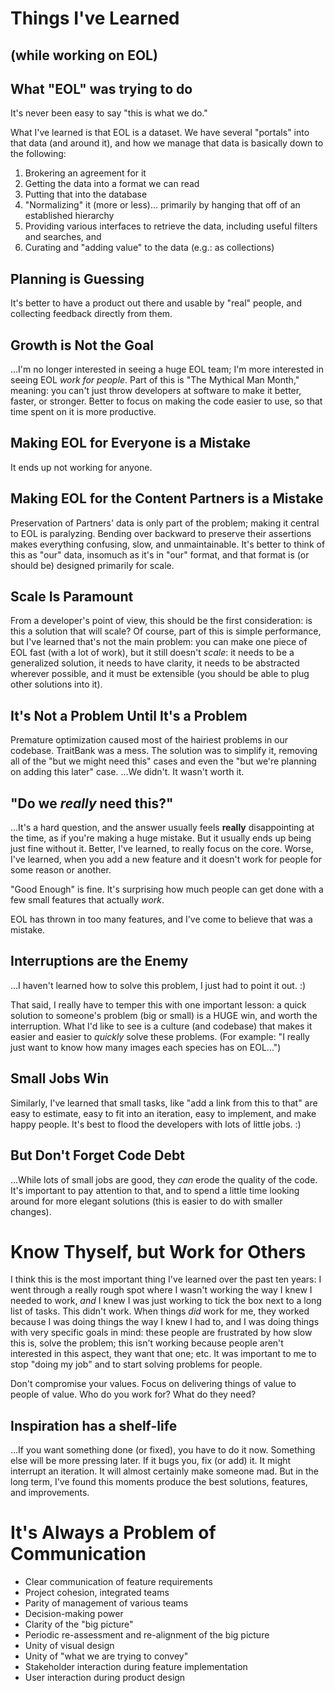 # Things I've Learned
## (while working on EOL)

## What "EOL" was trying to do

It's never been easy to say "this is what we do."

What I've learned is that EOL is a dataset. We have several "portals" into that
data (and around it), and how we manage that data is basically down to the
following:

1. Brokering an agreement for it
2. Getting the data into a format we can read
3. Putting that into the database
4. "Normalizing" it (more or less)... primarily by hanging that off of an
  established hierarchy
5. Providing various interfaces to retrieve the data, including useful filters and searches, and
6. Curating and "adding value" to the data (e.g.: as collections)

## Planning is Guessing

It's better to have a product out there and usable by "real" people, and
collecting feedback directly from them.

## Growth is Not the Goal

...I'm no longer interested in seeing a huge EOL team; I'm more interested in
seeing EOL *work for people*. Part of this is "The Mythical Man Month," meaning:
you can't just throw developers at software to make it better, faster, or
stronger. Better to focus on making the code easier to use, so that time spent
on it is more productive.

## Making EOL for Everyone is a Mistake

It ends up not working for anyone.

## Making EOL for the Content Partners is a Mistake

Preservation of Partners' data is only part of the problem; making it central to
EOL is paralyzing. Bending over backward to preserve their assertions makes
everything confusing, slow, and unmaintainable. It's better to think of this as
"our" data, insomuch as it's in "our" format, and that format is (or should be)
designed primarily for scale.

## Scale Is Paramount

From a developer's point of view, this should be the first consideration: is
this a solution that will scale? Of course, part of this is simple performance,
but I've learned that's not the main problem: you can make one piece of EOL fast
(with a lot of work), but it still doesn't *scale*: it needs to be a generalized
solution, it needs to have clarity, it needs to be abstracted wherever possible,
and it must be extensible (you should be able to plug other solutions into it).

## It's Not a Problem Until It's a Problem

Premature optimization caused most of the hairiest problems in our codebase.
TraitBank was a mess. The solution was to simplify it, removing all of the "but
we might need this" cases and even the "but we're planning on adding this later"
case. ...We didn't. It wasn't worth it.

## "Do we *really* need this?"

...It's a hard question, and the answer usually feels **really** disappointing
at the time, as if you're making a huge mistake. But it usually ends up being
just fine without it. Better, I've learned, to really focus on the core. Worse,
I've learned, when you add a new feature and it doesn't work for people for some
reason or another.

"Good Enough" is fine. It's surprising how much people can get done with a few
small features that actually *work*.

EOL has thrown in too many features, and I've come to believe that was a mistake.

## Interruptions are the Enemy

...I haven't learned how to solve this problem, I just had to point it out. :)

That said, I really have to temper this with one important lesson: a quick
solution to someone's problem (big or small) is a HUGE win, and worth the
interruption. What I'd like to see is a culture (and codebase) that makes it
easier and easier to *quickly* solve these problems. (For example: "I really
just want to know how many images each species has on EOL...")

## Small Jobs Win

Similarly, I've learned that small tasks, like "add a link from this to that"
are easy to estimate, easy to fit into an iteration, easy to implement, and make
happy people. It's best to flood the developers with lots of little jobs.  :)

## But Don't Forget Code Debt

...While lots of small jobs are good, they *can* erode the quality of the code.
It's important to pay attention to that, and to spend a little time looking
around for more elegant solutions (this is easier to do with smaller changes).

# Know Thyself, but Work for Others

I think this is the most important thing I've learned over the past ten years: I
went through a really rough spot where I wasn't working the way I knew I needed
to work, *and* I knew I was just working to tick the box next to a long list of
tasks. This didn't work. When things *did* work for me, they worked because I
was doing things the way I knew I had to, and I was doing things with very
specific goals in mind: these people are frustrated by how slow this is, solve
the problem; this isn't working because people aren't interested in this aspect,
they want that one; etc. It was important to me to stop "doing my job" and to
start solving problems for people.

Don't compromise your values. Focus on delivering things of value to people of
value. Who do you work for? What do they need?

## Inspiration has a shelf-life

...If you want something done (or fixed), you have to do it now. Something else
will be more pressing later. If it bugs you, fix (or add) it. It might interrupt
an iteration. It will almost certainly make someone mad. But in the long term,
I've found this moments produce the best solutions, features, and improvements.

# It's Always a Problem of Communication

* Clear communication of feature requirements
* Project cohesion, integrated teams
* Parity of management of various teams
* Decision-making power
* Clarity of the "big picture"
* Periodic re-assessment and re-alignment of the big picture
* Unity of visual design
* Unity of "what we are trying to convey"
* Stakeholder interaction during feature implementation
* User interaction during product design
